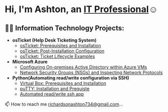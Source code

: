 <h1>Hi, I'm Ashton, an <a href="https://www.linkedin.com/in/ashton-najee-mckeith-richardson-65782b22a/">IT Professional</a>☺</h1>

<h2>👨‍💻 Information Technology Projects:</h2>

- <b>osTicket (Help Desk Ticketing System)</b>
  - [osTicket: Prerequisites and Installation](https://github.com/AshtonRichards/osticket-prereqs)
  - [osTicket: Post-Installation Configuration](https://github.com/AshtonRichards/post-install-config)
  - [osTicket: Ticket Lifecycle Examples](https://github.com/AshtonRichards/ticket-lifecycle)
- <b>Microsoft Azure</b>
  - [Configuring On-premises Active Directory within Azure VMs](https://github.com/AshtonRichards/config-ad)
  - [Network Security Groups (NSGs) and Inspecting Network Protocols](https://github.com/AshtonRichards/config-ad)
- <b>Python(Automating read/write configuration via SSH)</b>
  - [Virtual Box: Prerequisites and Installation](https://github.com/joshmadakorcc/configure-ad)
  - [puTTY: Installation and Prequiste](https://github.com/joshmadakorcc/azure-network-protocols)
  - [Automated read/write ssh app](https://github.com/joshmadakorcc/azure-network-protocols)  

📫 How to reach me richardsonashton734@gmail.com...

<!---
AshtonRichards/AshtonRichards is a ✨ special ✨ repository because its `README.md` (this file) appears on your GitHub profile.
You can click the Preview link to take a look at your changes.
--->
